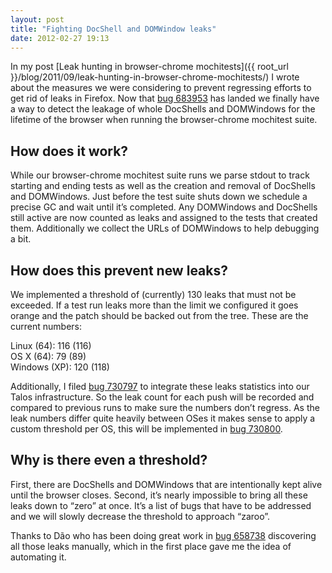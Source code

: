 ```yaml
---
layout: post
title: "Fighting DocShell and DOMWindow leaks"
date: 2012-02-27 19:13
---
```


In my post [Leak hunting in browser-chrome mochitests]({{ root_url }}/blog/2011/09/leak-hunting-in-browser-chrome-mochitests/) I wrote about the measures we were considering to prevent regressing efforts to get rid of leaks in Firefox. Now that [bug 683953](https://bugzilla.mozilla.org/show_bug.cgi?id=683953 "Bug 683953 - Browser-chrome mochitests should show statistics about leaked DOMWindows and DocShells") has landed we finally have a way to detect the leakage of whole DocShells and DOMWindows for the lifetime of the browser when running the browser-chrome mochitest suite.

How does it work?
-----------------

While our browser-chrome mochitest suite runs we parse stdout to track starting and ending tests as well as the creation and removal of DocShells and DOMWindows. Just before the test suite shuts down we schedule a precise GC and wait until it’s completed. Any DOMWindows and DocShells still active are now counted as leaks and assigned to the tests that created them. Additionally we collect the URLs of DOMWindows to help debugging a bit.

How does this prevent new leaks?
--------------------------------

We implemented a threshold of (currently) 130 leaks that must not be exceeded. If a test run leaks more than the limit we configured it goes orange and the patch should be backed out from the tree. These are the current numbers:

Linux (64): 116 (116)  
OS X (64): 79 (89)  
Windows (XP): 120 (118)

Additionally, I filed [bug 730797](https://bugzilla.mozilla.org/show_bug.cgi?id=730797 "Bug 730797 - Track number of DOMWindow/DocShell leaks and report improvements/regressions") to integrate these leaks statistics into our Talos infrastructure. So the leak count for each push will be recorded and compared to previous runs to make sure the numbers don’t regress. As the leak numbers differ quite heavily between OSes it makes sense to apply a custom threshold per OS, this will be implemented in [bug 730800](https://bugzilla.mozilla.org/show_bug.cgi?id=730800 "Bug 730800 - Apply per-OS threshold for shutdown leaks").

Why is there even a threshold?
------------------------------

First, there are DocShells and DOMWindows that are intentionally kept alive until the browser closes. Second, it’s nearly impossible to bring all these leaks down to “zero” at once. It’s a list of bugs that have to be addressed and we will slowly decrease the threshold to approach “zaroo”.

Thanks to Dão who has been doing great work in [bug 658738](https://bugzilla.mozilla.org/show_bug.cgi?id=658738 "Bug 658738 - (bc-leaks) [meta] We seem to be leaking hundreds of windows until shutdown during browser-chrome tests") discovering all those leaks manually, which in the first place gave me the idea of automating it.
